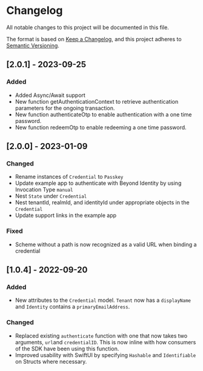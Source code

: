 # Changelog

All notable changes to this project will be documented in this file.

The format is based on [Keep a Changelog](https://keepachangelog.com/en/1.0.0/),
and this project adheres to [Semantic Versioning](https://semver.org/spec/v2.0.0.html).

## [2.0.1] - 2023-09-25

### Added

- Added Async/Await support
- New function getAuthenticationContext to retrieve authentication parameters for the ongoing transaction.
- New function authenticateOtp to enable authentication with a one time password.
- New function redeemOtp to enable redeeming a one time password.

## [2.0.0] - 2023-01-09

### Changed

- Rename instances of `Credential` to `Passkey`
- Update example app to authenticate with Beyond Identity by using Invocation Type `manual`
- Nest `State` under `Credential`
- Nest tenantId, realmId, and identityId under appropriate objects in the `Credential`
- Update support links in the example app

### Fixed

- Scheme without a path is now recognized as a valid URL when binding a credential

## [1.0.4] - 2022-09-20

### Added

- New attributes to the `Credential` model. `Tenant` now has a `displayName` and `Identity` contains a `primaryEmailAddress`.

### Changed

- Replaced existing `authenticate` function with one that now takes two arguments, `url`and `credentialID`. This is now inline with how consumers of the SDK have been using this function.
- Improved usability with SwiftUI by specifying `Hashable` and `Identifiable` on Structs where necessary.
